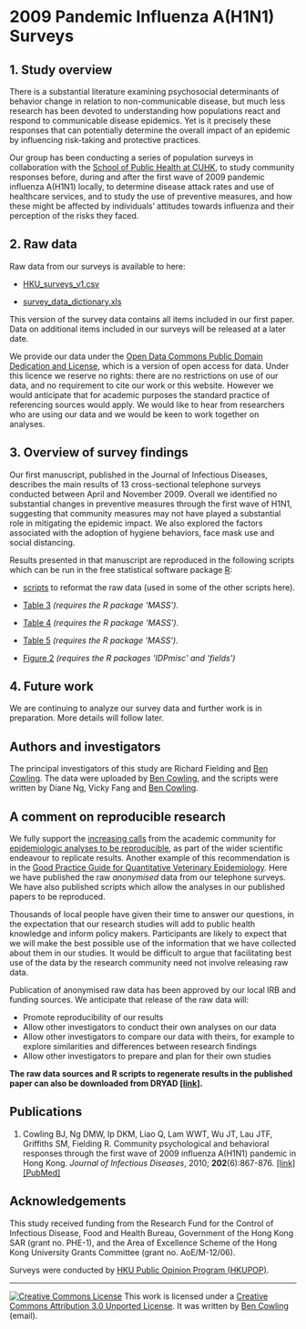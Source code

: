 # 2009 Pandemic Influenza A(H1N1) Surveys

## 1. Study overview

There is a substantial literature examining psychosocial determinants of behavior change in relation to non-communicable disease, but much less research has been devoted to understanding how populations react and respond to communicable disease epidemics. Yet is it precisely these responses that can potentially determine the overall impact of an epidemic by influencing risk-taking and protective practices.

Our group has been conducting a series of population surveys in collaboration with the [School of Public Health at CUHK](https://www.sphpc.cuhk.edu.hk/), to study community responses before, during and after the first wave of 2009 pandemic influenza A(H1N1) locally, to determine disease attack rates and use of healthcare services, and to study the use of preventive measures, and how these might be affected by individuals’ attitudes towards influenza and their perception of the risks they faced.

## 2. Raw data

Raw data from our surveys is available to here:

-   [HKU_surveys_v1.csv](data/HKU_surveys_v1.csv "Hong Kong H1N1 surveys dataset version 1")

-   [survey_data_dictionary.xls](data/survey_data_dictionary.xls "Hong Kong H1N1 surveys data dictionary version 1")

This version of the survey data contains all items included in our first paper. Data on additional items included in our surveys will be released at a later date.

We provide our data under the [Open Data Commons Public Domain Dedication and License](https://opendatacommons.org/licenses/pddl/1-0/), which is a version of open access for data. Under this licence we reserve no rights: there are no restrictions on use of our data, and no requirement to cite our work or this website. However we would anticipate that for academic purposes the standard practice of referencing sources would apply. We would like to hear from researchers who are using our data and we would be keen to work together on analyses.

## 3. Overview of survey findings

Our first manuscript, published in the Journal of Infectious Diseases, describes the main results of 13 cross-sectional telephone surveys conducted between April and November 2009. Overall we identified no substantial changes in preventive measures through the first wave of H1N1, suggesting that community measures may not have played a substantial role in mitigating the epidemic impact. We also explored the factors associated with the adoption of hygiene behaviors, face mask use and social distancing.

Results presented in that manuscript are reproduced in the following scripts which can be run in the free statistical software package [R](http://www.r-project.org "R statistical software homepage"):

-   [scripts](H1N1_surveys_scripts/dataframe.r) to reformat the raw data (used in some of the other scripts here).

-   [Table 3](H1N1_surveys_scripts/Table_3.r) *(requires the R package 'MASS')*.

-   [Table 4](H1N1_surveys_scripts/Table_4.r) *(requires the R package 'MASS')*.

-   [Table 5](H1N1_surveys_scripts/Table_5.r) *(requires the R package 'MASS')*.

-   [Figure 2](H1N1_surveys_scripts/Figure_2.r) *(requires the R packages 'IDPmisc' and 'fields')*

## 4. Future work

We are continuing to analyze our survey data and further work is in preparation. More details will follow later.

## Authors and investigators

The principal investigators of this study are Richard Fielding and [Ben Cowling](https://sph.hku.hk/en/Biography/Cowling-Benjamin-John). The data were uploaded by [Ben Cowling](https://sph.hku.hk/en/Biography/Cowling-Benjamin-John), and the scripts were written by Diane Ng, Vicky Fang and [Ben Cowling](http://www.hku.hk/cmd/staff/bio/cowling.htm).

## A comment on reproducible research

We fully support the [increasing calls](http://dx.doi.org/10.1097/EDE.0b013e318196784a) from the academic community for [epidemiologic analyses to be reproducible](http://dx.doi.org/10.1093/aje/kwj093 "Peng et al., 2006, AJE"), as part of the wider scientific endeavour to replicate results. Another example of this recommendation is in the [Good Practice Guide for Quantitative Veterinary Epidemiology](http://www.qve-goodpracticeguide.org.uk/guide#TOC-2.4-Inputs). Here we have published the raw *anonymised* data from our telephone surveys. We have also published scripts which allow the analyses in our published papers to be reproduced.

Thousands of local people have given their time to answer our questions, in the expectation that our research studies will add to public health knowledge and inform policy makers. Participants are likely to expect that we will make the best possible use of the information that we have collected about them in our studies. It would be difficult to argue that facilitating best use of the data by the research community need not involve releasing raw data.

Publication of anonymised raw data has been approved by our local IRB and funding sources. We anticipate that release of the raw data will:

-   Promote reproducibility of our results
-   Allow other investigators to conduct their own analyses on our data
-   Allow other investigators to compare our data with theirs, for example to explore similarities and differences between research findings
-   Allow other investigators to prepare and plan for their own studies

**The raw data sources and R scripts to regenerate results in the published paper can also be downloaded from DRYAD [[link]](http://doi.org/10.5061/dryad.1485f).**

## Publications

1.  Cowling BJ, Ng DMW, Ip DKM, Liao Q, Lam WWT, Wu JT, Lau JTF, Griffiths SM, Fielding R. Community psychological and behavioral responses through the first wave of 2009 influenza A(H1N1) pandemic in Hong Kong. *Journal of Infectious Diseases*, 2010; **202**(6):867-876. [[link]](https://doi.org/10.1086/655811) [[PubMed]](http://www.ncbi.nlm.nih.gov/pubmed/20677945)

## Acknowledgements

This study received funding from the Research Fund for the Control of Infectious Disease, Food and Health Bureau, Government of the Hong Kong SAR (grant no. PHE-1), and the Area of Excellence Scheme of the Hong Kong University Grants Committee (grant no. AoE/M-12/06).

Surveys were conducted by [HKU Public Opinion Program (HKUPOP)](http://hkupop.hku.hk/).

------------------------------------------------------------------------

[![Creative Commons License](https://i.creativecommons.org/l/by/3.0/80x15.png)](http://creativecommons.org/licenses/by/3.0/) This work is licensed under a [Creative Commons Attribution 3.0 Unported License](http://creativecommons.org/licenses/by/3.0/). It was written by [Ben Cowling](http://www.hku.hk/cmd/staff/bio/cowling.htm) (email).
